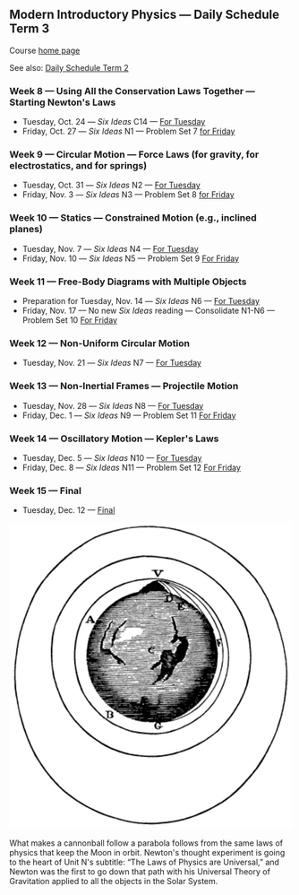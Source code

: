 ## Modern Introductory Physics &mdash; Daily Schedule Term 3

Course [home page](./)

See also: [Daily Schedule Term 2](./daily_schedule-term_2.html)

### Week 8 &mdash; Using All the Conservation Laws Together &mdash; Starting Newton's Laws

* Tuesday, Oct. 24 &mdash; *Six Ideas* C14 &mdash; [For Tuesday](./assignments/AssignmentFor2023-10-24.pdf)
* Friday, Oct. 27 &mdash; *Six Ideas* N1 &mdash; Problem Set 7 [for Friday](./assignments/AssignmentFor2023-10-27.pdf)

### Week 9 &mdash; Circular Motion &mdash; Force Laws (for gravity, for electrostatics, and for springs)

* Tuesday, Oct. 31 &mdash; *Six Ideas* N2 &mdash; [For Tuesday](./assignments/AssignmentFor2023-10-31.pdf)
* Friday, Nov. 3 &mdash; *Six Ideas* N3 &mdash; Problem Set 8 [for Friday](./assignments/AssignmentFor2023-11-03.pdf)

### Week 10 &mdash; Statics &mdash; Constrained Motion (e.g., inclined planes)

* Tuesday, Nov. 7 &mdash; *Six Ideas* N4 &mdash; [For Tuesday](./assignments/AssignmentFor2023-11-07.pdf)
* Friday, Nov. 10 &mdash; *Six Ideas* N5 &mdash; Problem Set 9 [For Friday](./assignments/AssignmentFor2023-11-10.pdf)

### Week 11 &mdash; Free-Body Diagrams with Multiple Objects

* Preparation for Tuesday, Nov. 14 &mdash; *Six Ideas* N6 &mdash; [For Tuesday](./assignments/AssignmentFor2023-11-14.pdf)
* Friday, Nov. 17 &mdash; No new *Six Ideas* reading &mdash; Consolidate N1-N6 &mdash; Problem Set 10 [For Friday](./assignments/AssignmentFor2023-11-17.pdf)

### Week 12 &mdash; Non-Uniform Circular Motion

* Tuesday, Nov. 21 &mdash; *Six Ideas* N7 &mdash; [For Tuesday](./assignments/AssignmentFor2023-11-21.pdf)

### Week 13 &mdash; Non-Inertial Frames &mdash; Projectile Motion

* Tuesday, Nov. 28 &mdash; *Six Ideas* N8 &mdash; [For Tuesday](./assignments/AssignmentFor2023-11-28.pdf)
* Friday, Dec. 1 &mdash; *Six Ideas* N9 &mdash; Problem Set 11 [For Friday](./assignments/AssignmentFor2023-12-01.pdf)

### Week 14 &mdash; Oscillatory Motion &mdash; Kepler's Laws

* Tuesday, Dec. 5 &mdash; *Six Ideas* N10 &mdash; [For Tuesday](./assignments/AssignmentFor2023-12-05.pdf)
* Friday, Dec. 8 &mdash; *Six Ideas* N11 &mdash; Problem Set 12 [For Friday](./assignments/AssignmentFor2023-12-08.pdf)

### Week 15 &mdash; Final

* Tuesday, Dec. 12 &mdash; [Final](./exams/Term3Exam.pdf)

![Newton's Cannon](./resources/NewtonsCannon.jpeg)

What makes a cannonball follow a parabola follows from the same laws of physics that keep the Moon in orbit. Newton's thought experiment is going to the heart of Unit N's subtitle: &ldquo;The Laws of Physics are Universal,&rdquo; and Newton was the first to go down that path with his Universal Theory of Gravitation applied to all the objects in the Solar System.
